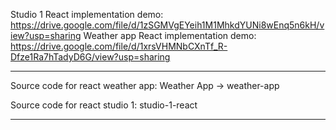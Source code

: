 Studio 1 React implementation demo: https://drive.google.com/file/d/1zSGMVgEYeih1M1MhkdYUNi8wEnq5n6kH/view?usp=sharing
Weather app React implementation demo: https://drive.google.com/file/d/1xrsVHMNbCXnTf_R-Dfze1Ra7hTadyD6G/view?usp=sharing

***
Source code for react weather app: Weather App -> weather-app

Source code for react studio 1: studio-1-react
***